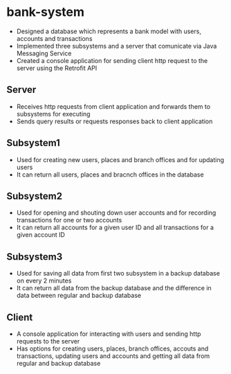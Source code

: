 # bank-system
- Designed a database which represents a bank model with users, accounts and transactions
- Implemented three subsystems and a server that comunicate via Java Messaging Service
- Created a console application for sending client http request to the server using the Retrofit API

## Server
- Receives http requests from client application and forwards them to subsystems for executing
- Sends query results or requests responses back to client application

## Subsystem1
- Used for creating new users, places and branch offices and for updating users
- It can return all users, places and bracnch offices in the database

## Subsystem2
- Used for opening and shouting down user accounts and for recording transactions for one or two accounts
- It can return all accounts for a given user ID and all transactions for a given account ID

## Subsystem3
- Used for saving all data from first two subsystem in a backup database on every 2 minutes
- It can return all data from the backup database and the difference in data between regular and backup database

## Client
- A console application for interacting with users and sending http requests to the server
- Has options for creating users, places, branch offices, accouts and transactions, updating users and accounts and getting all data from regular and backup database
